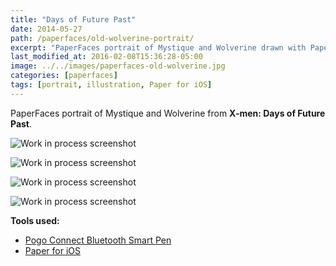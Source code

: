 ```yaml
---
title: "Days of Future Past"
date: 2014-05-27
path: /paperfaces/old-wolverine-portrait/
excerpt: "PaperFaces portrait of Mystique and Wolverine drawn with Paper for iOS on an iPad."
last_modified_at: 2016-02-08T15:36:28-05:00
image: ../../images/paperfaces-old-wolverine.jpg
categories: [paperfaces]
tags: [portrait, illustration, Paper for iOS]
---
```


PaperFaces portrait of Mystique and Wolverine from **X-men: Days of Future Past**.

![Work in process screenshot](../../images/paperfaces-old-wolverine-process-1-lg.jpg)

![Work in process screenshot](../../images/paperfaces-old-wolverine-process-2-lg.jpg)

![Work in process screenshot](../../images/paperfaces-old-wolverine-process-3-lg.jpg)

![Work in process screenshot](../../images/paperfaces-old-wolverine-process-4-lg.jpg)

**Tools used:**

- [Pogo Connect Bluetooth Smart Pen](https://www.amazon.com/gp/product/B009K448L4/ref=as_li_ss_tl?ie=UTF8&camp=1789&creative=390957&creativeASIN=B009K448L4&linkCode=as2&tag=mademist-20)
- [Paper for iOS](https://paper.bywetransfer.com/)
